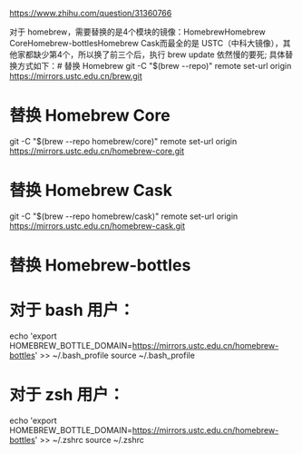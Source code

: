
https://www.zhihu.com/question/31360766


对于 homebrew，需要替换的是4个模块的镜像：HomebrewHomebrew CoreHomebrew-bottlesHomebrew Cask而最全的是 USTC（中科大镜像），其他家都缺少第4个，所以换了前三个后，执行 brew update 依然慢的要死; 具体替换方式如下：# 替换 Homebrew
git -C "$(brew --repo)" remote set-url origin https://mirrors.ustc.edu.cn/brew.git

# 替换 Homebrew Core
git -C "$(brew --repo homebrew/core)" remote set-url origin https://mirrors.ustc.edu.cn/homebrew-core.git

# 替换 Homebrew Cask
git -C "$(brew --repo homebrew/cask)" remote set-url origin https://mirrors.ustc.edu.cn/homebrew-cask.git

# 替换 Homebrew-bottles
# 对于 bash 用户：
echo 'export HOMEBREW_BOTTLE_DOMAIN=https://mirrors.ustc.edu.cn/homebrew-bottles' >> ~/.bash_profile
source ~/.bash_profile
# 对于 zsh 用户：
echo 'export HOMEBREW_BOTTLE_DOMAIN=https://mirrors.ustc.edu.cn/homebrew-bottles' >> ~/.zshrc
source ~/.zshrc